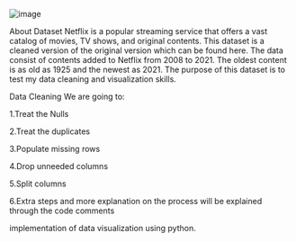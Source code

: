 ![image](https://github.com/vijayasaravana/Data-Vizulalization-using-Python/assets/107205525/54791f9e-2d6d-47b6-8aba-ac2798575cbd)






About Dataset
Netflix is a popular streaming service that offers a vast catalog of movies, TV shows, and original contents. This dataset is a cleaned version of the original version which can be found here. The data consist of contents added to Netflix from 2008 to 2021. The oldest content is as old as 1925 and the newest as 2021.  The purpose of this dataset is to test my data cleaning and visualization skills. 



Data Cleaning
We are going to:

1.Treat the Nulls


2.Treat the duplicates


3.Populate missing rows


4.Drop unneeded columns


5.Split columns


6.Extra steps and more explanation on the process will be explained through the code comments


implementation of data visualization using python.
